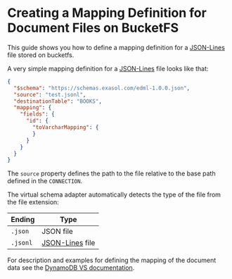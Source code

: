 # Creating a Mapping Definition for Document Files on BucketFS

This guide shows you how to define a mapping definition for a [JSON-Lines](https://jsonlines.org/)  file stored on bucketfs.

A very simple mapping definition for a [JSON-Lines](https://jsonlines.org/) file looks like that:

```json
{
  "$schema": "https://schemas.exasol.com/edml-1.0.0.json",
  "source": "test.jsonl",
  "destinationTable": "BOOKS",
  "mapping": {
    "fields": {
      "id": {
        "toVarcharMapping": {
        }
      }
    }
  }
}
```

The `source` property defines the path to the file relative to the base path defined in the `CONNECTION`.

The virtual schema adapter automatically detects the type of the file from the file extension:

| Ending   | Type                                           |
|----------|------------------------------------------------|
|`.json`   | JSON file                                      |
|`.jsonl`  | [JSON-Lines](https://jsonlines.org/)  file     |

For description and examples for defining the mapping of the document data see the [DynamoDB VS documentation](https://github.com/exasol/dynamodb-virtual-schema/blob/master/doc/gettingStartedWithSchemaMappingLanguage.md).
